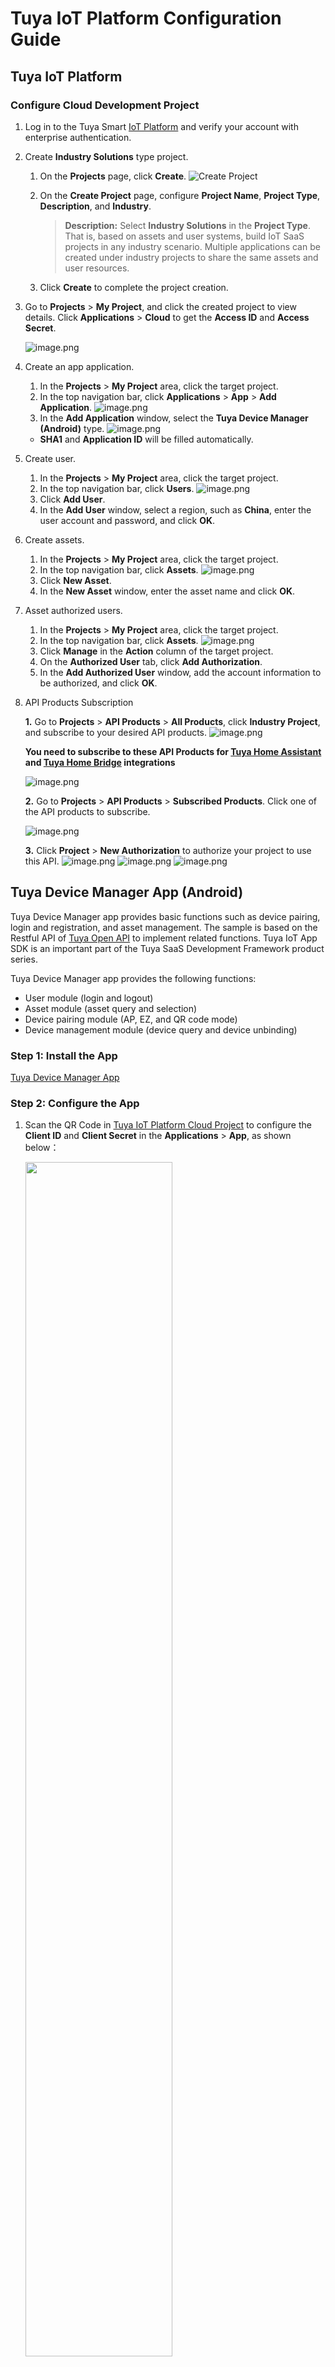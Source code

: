 # Tuya IoT Platform Configuration Guide

## Tuya IoT Platform 

### Configure Cloud Development Project

1. Log in to the Tuya Smart [IoT Platform](https://iot.tuya.com/cloud/?_source=github) and verify your account with enterprise authentication.

2. Create **Industry Solutions** type project.
	1. On the **Projects** page, click **Create**.
	![Create Project](https://images.tuyacn.com/app/iotappsample/en/cr_product_new.png)
	2. On the **Create Project** page, configure **Project Name**, **Project Type**, **Description**, and **Industry**.
	
		>**Description:** Select **Industry Solutions** in the **Project Type**. That is, based on assets and user systems, build IoT SaaS projects in any industry scenario. Multiple applications can be created under industry projects to share the same assets and user resources.
		
	3. Click **Create** to complete the project creation.

3. Go to **Projects** > **My Project**, and click the created project to view details. Click **Applications** > **Cloud** to get the **Access ID** and **Access Secret**.

	![image.png](https://images.tuyacn.com/app/Hanh/cloudapplication1.png)

4. Create an app application.
	1. In the **Projects** > **My Project** area, click the target project.
	2. In the top navigation bar, click **Applications** > **App** > **Add Application**.
		![image.png](https://images.tuyacn.com/app/iotappsample/en/cr_app_new.png)
	3. In the **Add Application** window, select the **Tuya Device Manager (Android)** type.
	![image.png](https://images.tuyacn.com/app/Hanh/addappapplication.png)
   - **SHA1** and **Application ID** will be filled automatically.
		
5. Create user.
	1. In the **Projects** > **My Project** area, click the target project.
	2. In the top navigation bar, click **Users**.
	![image.png](https://images.tuyacn.com/app/iotappsample/en/cr_user_new.png)
	3. Click **Add User**.
	4. In the **Add User** window, select a region, such as **China**, enter the user account and password, and click **OK**.


6. Create assets.
	1. In the **Projects** > **My Project** area, click the target project.
	2. In the top navigation bar, click **Assets**.
	![image.png](https://images.tuyacn.com/app/iotappsample/en/addAsset.png)
	3. Click **New Asset**.
	4. In the **New Asset** window, enter the asset name and click **OK**.

7. Asset authorized users.
	1. In the **Projects** > **My Project** area, click the target project.
	2. In the top navigation bar, click **Assets**.
	![image.png](https://images.tuyacn.com/app/iotappsample/en/cr_auth_new.png)
	3. Click **Manage** in the **Action** column of the target project.
	4. On the **Authorized User** tab, click **Add Authorization**.
	5. In the **Add Authorized User** window, add the account information to be authorized, and click **OK**.
	
8. API Products Subscription

   **1.** Go to **Projects** > **API Products** > **All Products**, click **Industry Project**, and subscribe to your desired API products.
	![image.png](https://images.tuyacn.com/app/Hanh/APIproducts.png)
	
	**You need to subscribe to these API Products for [Tuya Home Assistant](https://github.com/tuya/tuya-home-assistant) and [Tuya Home Bridge](https://github.com/tuya/tuya-homebridge) integrations**
	
	![image.png](https://images.tuyacn.com/app/hass/open_api_products.jpg)
	
	**2.** Go to **Projects** > **API Products** > **Subscribed Products**. Click one of the API products to subscribe.
	
	![image.png](https://images.tuyacn.com/app/Hanh/buyapi.png)
	
	**3.** Click **Project** > **New Authorization** to authorize your project to use this API.
	![image.png](https://images.tuyacn.com/app/Hanh/tip.png)
	![image.png](https://images.tuyacn.com/app/Hanh/newauthorization.png)
	![image.png](https://images.tuyacn.com/app/Hanh/apiproductauthorization.png)

## Tuya Device Manager App (Android)

Tuya Device Manager app provides basic functions such as device pairing, login and registration, and asset management. The sample is based on the Restful API of [Tuya Open API](https://developer.tuya.com/en/docs/cloud/) to implement related functions. Tuya IoT App SDK is an important part of the Tuya SaaS Development Framework product series.

Tuya Device Manager app provides the following functions:

- User module (login and logout)
- Asset module (asset query and selection)
- Device pairing module (AP, EZ, and QR code mode)
- Device management module (device query and device unbinding)

### Step 1: Install the App 

[Tuya Device Manager App](https://github.com/tuya/tuya-android-iot-app-sdk-sample/releases)

### Step 2: Configure the App

1. Scan the QR Code in [Tuya IoT Platform Cloud Project](https://iot.tuya.com/cloud/) to configure the **Client ID** and **Client Secret** in the **Applications** > **App**, as shown below：

    <img src="https://images.tuyacn.com/app/Hanh/applicationAPP1.png" width="70%"/>

2. Scan the QR code to log in to the Device Manager.
<img src="https://images.tuyacn.com/app/Hanh/scan.jpg" width="30%" />

### Step 3: Account Login
1. Choose the region where we create our account, such as **China**.
2. In the [Tuya IoT Platform](https://iot.tuya.com/) > **Projects** > **Users**, get the username and password.
	
	<img src="https://images.tuyacn.com/app/Hanh/login.jpg" width="30%" />
	
3. Homepage appears.
	
	<img src="https://images.tuyacn.com/app/Hanh/devicemanager.jpg"  width="30%" />
	
### Step 4: Device Pairing

- EZ Mode

	<img src="https://images.tuyacn.com/app/Hanh/ez.jpg" width="30%" />

- AP Mode

	<img src="https://images.tuyacn.com/app/Hanh/ap.jpg" width="30%" />
	
- QR Code

	<img src="https://images.tuyacn.com/app/Hanh/qr.jpg" width="30%" />
	
### Step 5: Successful Pairing

- Device pairing succeeded.

	<img src="https://images.tuyacn.com/app/Hanh/devicelist1.jpg" width="30%" />

- Check the device list.

	<img src="https://images.tuyacn.com/app/Hanh/devicelist.jpg" width="30%" />
	
	
